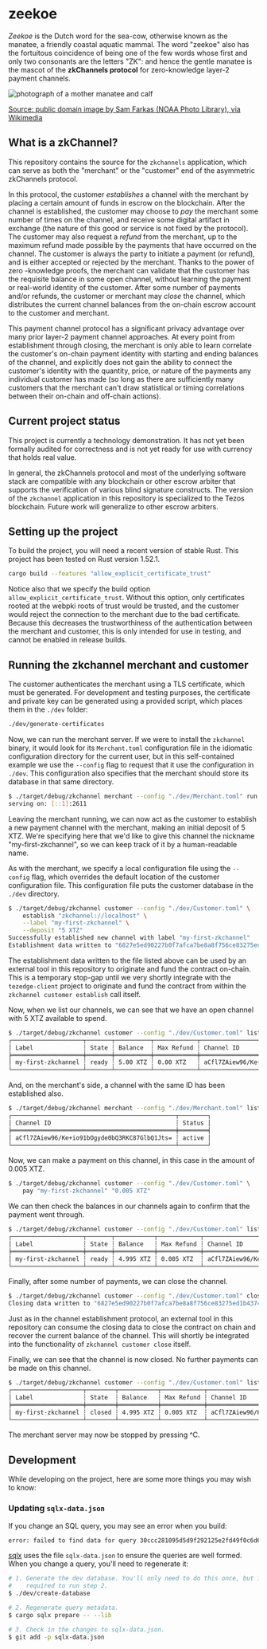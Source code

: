 # zeekoe

*Zeekoe* is the Dutch word for the sea-cow, otherwise known as the manatee, a friendly coastal
aquatic mammal. The word "zeekoe" also has the fortuitous coincidence of being one of the few words
whose first and only two consonants are the letters "ZK": and hence the gentle manatee is the mascot
of the **zkChannels protocol** for zero-knowledge layer-2 payment channels.

![photograph of a mother manatee and calf](https://upload.wikimedia.org/wikipedia/commons/thumb/d/da/Mother_manatee_and_calf.jpg/800px-Mother_manatee_and_calf.jpg)

[Source: public domain image by Sam Farkas (NOAA Photo Library), via Wikimedia](https://en.wikipedia.org/wiki/File:Mother_manatee_and_calf.jpg)

## What is a zkChannel?

This repository contains the source for the `zkchannels` application, which can serve as both the
"merchant" or the "customer" end of the asymmetric zkChannels protocol.

In this protocol, the customer *establishes* a channel with the merchant by placing a certain amount
of funds in escrow on the blockchain. After the channel is established, the customer may choose to
*pay* the merchant some number of times on the channel, and receive some digital artifact in
exchange (the nature of this good or service is not fixed by the protocol). The customer may also
request a *refund* from the merchant, up to the maximum refund made possible by the payments that
have occurred on the channel. The customer is always the party to initiate a payment (or refund),
and is either accepted or rejected by the merchant. Thanks to the power of zero -knowledge proofs,
the merchant can validate that the customer has the requisite balance in some open channel, without
learning the payment or real-world identity of the customer. After some number of payments and/or
refunds, the customer or merchant may *close* the channel, which distributes the current channel
balances from the on-chain escrow account to the customer and merchant.

This payment channel protocol has a significant privacy advantage over many prior layer-2 payment
channel approaches. At every point from establishment through closing, the merchant is only able to
learn correlate the customer's on-chain payment identity with starting and ending balances of the
channel, and explicitly does not gain the ability to connect the customer's identity with the
quantity, price, or nature of the payments any individual customer has made (so long as there are
sufficiently many customers that the merchant can't draw statistical or timing correlations between
their on-chain and off-chain actions).

## Current project status

This project is currently a technology demonstration. It has not yet been formally audited for
correctness and is not yet ready for use with currency that holds real value.

In general, the zkChannels protocol and most of the underlying software stack are compatible with
any blockchain or other escrow arbiter that supports the verification of various blind signature
constructs. The version of the `zkchannel` application in this repository is specialized to the
Tezos blockchain. Future work will generalize to other escrow arbiters.

## Setting up the project

To build the project, you will need a recent version of stable Rust. This project has been tested on
Rust version 1.52.1.

```bash
cargo build --features "allow_explicit_certificate_trust"
```

Notice also that we specify the build option `allow_explicit_certificate_trust`. Without this
option, only certificates rooted at the webpki roots of trust would be trusted, and the customer
would reject the connection to the merchant due to the bad certificate. Because this decreases the
trustworthiness of the authentication between the merchant and customer, this is only intended for
use in testing, and cannot be enabled in release builds.

## Running the zkchannel merchant and customer

The customer authenticates the merchant using a TLS certificate, which must be generated. For
development and testing purposes, the certificate and private key can be generated using a provided
script, which places them in the `./dev` folder:

```bash
./dev/generate-certificates
```

Now, we can run the merchant server. If we were to install the `zkchannel` binary, it would look for
its `Merchant.toml` configuration file in the idiomatic configuration directory for the current
user, but in this self-contained example we use the `--config` flag to request that it use the
configuration in `./dev`. This configuration also specifies that the merchant should store its
database in that same directory.

```bash
$ ./target/debug/zkchannel merchant --config "./dev/Merchant.toml" run
serving on: [::1]:2611
```

Leaving the merchant running, we can now act as the customer to establish a new payment channel with
the merchant, making an initial deposit of 5 XTZ. We're specifying here that we'd like to give this
channel the nickname "my-first-zkchannel", so we can keep track of it by a human-readable name.

As with the merchant, we specify a local configuration file using the `--config` flag, which
overrides the default location of the customer configuration file. This configuration file puts the
customer database in the `./dev` directory.

```bash
$ ./target/debug/zkchannel customer --config "./dev/Customer.toml" \
    establish "zkchannel://localhost" \
    --label "my-first-zkchannel" \
    --deposit "5 XTZ"
Successfully established new channel with label "my-first-zkchannel"
Establishment data written to "6827e5ed90227b0f7afca7be8a8f756ce83275ed1b43744a0bcec695b43526db.establish.json"
```

The establishment data written to the file listed above can be used by an external tool in this
repository to originate and fund the contract on-chain. This is a temporary stop-gap until we very
shortly integrate with the `tezedge-client` project to originate and fund the contract from within
the `zkchannel customer establish` call itself.

Now, when we list our channels, we can see that we have an open channel with 5 XTZ available to spend.

```bash
$ ./target/debug/zkchannel customer --config "./dev/Customer.toml" list
┌────────────────────┬───────┬──────────┬────────────┬──────────────────────────────────────────────┐
│ Label              ┆ State ┆ Balance  ┆ Max Refund ┆ Channel ID                                   │
╞════════════════════╪═══════╪══════════╪════════════╪══════════════════════════════════════════════╡
│ my-first-zkchannel ┆ ready ┆ 5.00 XTZ ┆ 0.00 XTZ   ┆ aCfl7ZAiew96/Ke+io91bOgyde0bQ3RKC87GlbQ1Jts= │
└────────────────────┴───────┴──────────┴────────────┴──────────────────────────────────────────────┘
```

And, on the merchant's side, a channel with the same ID has been established also.

```bash
$ ./target/debug/zkchannel merchant --config "./dev/Merchant.toml" list
┌──────────────────────────────────────────────┬────────┐
│ Channel ID                                   ┆ Status │
╞══════════════════════════════════════════════╪════════╡
│ aCfl7ZAiew96/Ke+io91bOgyde0bQ3RKC87GlbQ1Jts= ┆ active │
└──────────────────────────────────────────────┴────────┘
```

Now, we can make a payment on this channel, in this case in the amount of 0.005 XTZ.

```bash
$ ./target/debug/zkchannel customer --config "./dev/Customer.toml" \
    pay "my-first-zkchannel" "0.005 XTZ"
```

We can then check the balances in our channels again to confirm that the payment went through.

```bash
$ ./target/debug/zkchannel customer --config "./dev/Customer.toml" list
┌────────────────────┬───────┬───────────┬────────────┬──────────────────────────────────────────────┐
│ Label              ┆ State ┆ Balance   ┆ Max Refund ┆ Channel ID                                   │
╞════════════════════╪═══════╪═══════════╪════════════╪══════════════════════════════════════════════╡
│ my-first-zkchannel ┆ ready ┆ 4.995 XTZ ┆ 0.005 XTZ  ┆ aCfl7ZAiew96/Ke+io91bOgyde0bQ3RKC87GlbQ1Jts= │
└────────────────────┴───────┴───────────┴────────────┴──────────────────────────────────────────────┘
```

Finally, after some number of payments, we can close the channel.

```bash
$ ./target/debug/zkchannel customer --config "./dev/Customer.toml" close --force my-first-zkchannel
Closing data written to "6827e5ed90227b0f7afca7be8a8f756ce83275ed1b43744a0bcec695b43526db.close.json"
```

Just as in the channel establishment protocol, an external tool in this repository can consume the
closing data to close the contract on chain and recover the current balance of the channel. This
will shortly be integrated into the functionality of `zkchannel customer close` itself.

Finally, we can see that the channel is now closed. No further payments can be made on this channel.

```bash
$ ./target/debug/zkchannel customer --config "./dev/Customer.toml" list
┌────────────────────┬────────┬───────────┬────────────┬──────────────────────────────────────────────┐
│ Label              ┆ State  ┆ Balance   ┆ Max Refund ┆ Channel ID                                   │
╞════════════════════╪════════╪═══════════╪════════════╪══════════════════════════════════════════════╡
│ my-first-zkchannel ┆ closed ┆ 4.995 XTZ ┆ 0.005 XTZ  ┆ aCfl7ZAiew96/Ke+io91bOgyde0bQ3RKC87GlbQ1Jts= │
└────────────────────┴────────┴───────────┴────────────┴──────────────────────────────────────────────┘
```

The merchant server may now be stopped by pressing ^C.

## Development

While developing on the project, here are some more things you may wish to know:

### Updating `sqlx-data.json`

If you change an SQL query, you may see an error when you build:

```bash
error: failed to find data for query 30ccc281095d5d9f292125e2fd49f0c6d65d62bce30422c24cb37e2f5e2c6c33 at line 321 column 1
```

[sqlx][] uses the file `sqlx-data.json` to ensure the queries are well formed.
When you change a query, you'll need to regenerate it:

```bash
# 1. Generate the dev database. You'll only need to do this once, but it's
#    required to run step 2.
$ ./dev/create-database

# 2. Regenerate query metadata.
$ cargo sqlx prepare -- --lib

# 3. Check in the changes to sqlx-data.json.
$ git add -p sqlx-data.json
```

[sqlx]: https://github.com/launchbadge/sqlx
